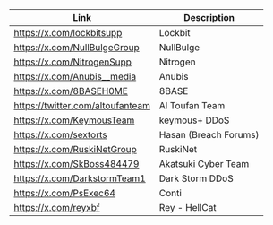 |Link| Description |
| ------ | ------ |
|https://x.com/lockbitsupp| Lockbit |
|https://x.com/NullBulgeGroup| NullBulge |
|https://x.com/NitrogenSupp| Nitrogen |
|https://x.com/Anubis__media| Anubis |
|https://x.com/8BASEH0ME| 8BASE |
|https://twitter.com/altoufanteam | Al Toufan Team |
|https://x.com/KeymousTeam| keymous+ DDoS |
|https://x.com/sextorts| Hasan (Breach Forums) |
|https://x.com/RuskiNetGroup| RuskiNet |
|https://x.com/SkBoss484479| Akatsuki Cyber Team |
|https://x.com/DarkstormTeam1| Dark Storm DDoS |
|https://x.com/PsExec64| Conti |
|https://x.com/reyxbf| Rey - HellCat |
